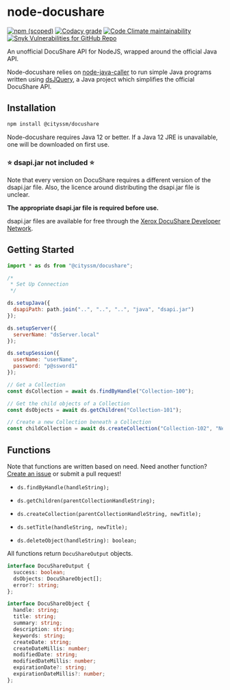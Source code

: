 # node-docushare

[![npm (scoped)](https://img.shields.io/npm/v/@cityssm/docushare)](https://www.npmjs.com/package/@cityssm/docushare) [![Codacy grade](https://img.shields.io/codacy/grade/fb0290786d3b4648a72d66363ab2fe7a)](https://app.codacy.com/gh/cityssm/node-docushare/dashboard) [![Code Climate maintainability](https://img.shields.io/codeclimate/maintainability/cityssm/node-docushare)](https://codeclimate.com/github/cityssm/node-docushare) [![Snyk Vulnerabilities for GitHub Repo](https://img.shields.io/snyk/vulnerabilities/github/cityssm/node-docushare)](https://app.snyk.io/org/cityssm/project/e2964793-ef2f-4ac8-81ba-fc345c9c3ba2)

An unofficial DocuShare API for NodeJS, wrapped around the official Java API.

Node-docushare relies on
[node-java-caller](https://github.com/nvuillam/node-java-caller)
to run simple Java programs written using
[dsJQuery](https://github.com/cityssm/dsJQuery),
a Java project which simplifies the official DocuShare API.

## Installation

```bash
npm install @cityssm/docushare
```

Node-docushare requires Java 12 or better.  If a Java 12 JRE is unavailable,
one will be downloaded on first use.

### ⭐ dsapi.jar not included ⭐

Note that every version on DocuShare requires a different version of the dsapi.jar file.
Also, the licence around distributing the dsapi.jar file is unclear.

**The appropriate dsapi.jar file is required before use.**

dsapi.jar files are available for free through the
[Xerox DocuShare Developer Network](https://docushare.xerox.com/dsdn/dsweb/HomePage).

## Getting Started

```javascript
import * as ds from "@cityssm/docushare";

/*
 * Set Up Connection
 */

ds.setupJava({
  dsapiPath: path.join("..", "..", "..", "java", "dsapi.jar")
});

ds.setupServer({
  serverName: "dsServer.local"
});

ds.setupSession({
  userName: "userName",
  password: "p@ssword1"
});

// Get a Collection
const dsCollection = await ds.findByHandle("Collection-100");

// Get the child objects of a Collection
const dsObjects = await ds.getChildren("Collection-101");

// Create a new Collection beneath a Collection
const childCollection = await ds.createCollection("Collection-102", "New Collection Name");
```

## Functions

Note that functions are written based on need.
Need another function?
[Create an issue](https://github.com/cityssm/node-docushare/issues/new)
or submit a pull request!

-   `ds.findByHandle(handleString);`

-   `ds.getChildren(parentCollectionHandleString);`

-   `ds.createCollection(parentCollectionHandleString, newTitle);`

-   `ds.setTitle(handleString, newTitle);`

-   `ds.deleteObject(handleString): boolean;`

All functions return `DocuShareOutput` objects.

```typescript
interface DocuShareOutput {
  success: boolean;
  dsObjects: DocuShareObject[];
  error?: string;
};

interface DocuShareObject {
  handle: string;
  title: string;
  summary: string;
  description: string;
  keywords: string;
  createDate: string;
  createDateMillis: number;
  modifiedDate: string;
  modifiedDateMillis: number;
  expirationDate?: string;
  expirationDateMillis?: number;
};
```
